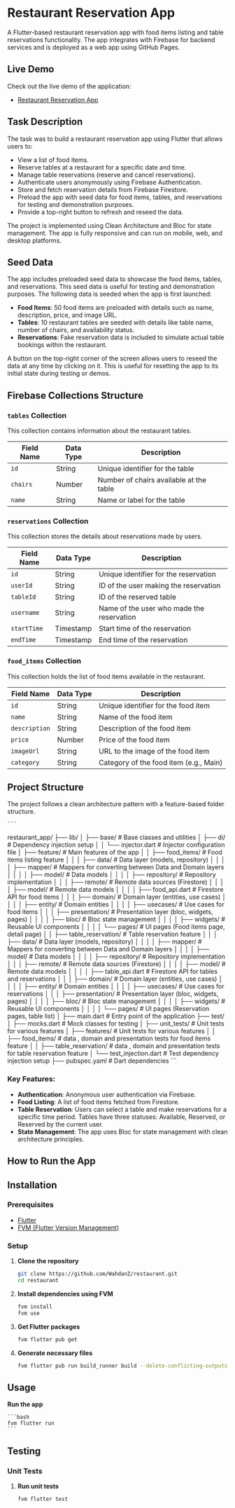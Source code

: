 # Restaurant Reservation App

A Flutter-based restaurant reservation app with food items listing and table reservations functionality. The app integrates with Firebase for backend services and is deployed as a web app using GitHub Pages.

## Live Demo

Check out the live demo of the application:
- [Restaurant Reservation App](https://restaurant-5b40a.web.app)

## Task Description

The task was to build a restaurant reservation app using Flutter that allows users to:
- View a list of food items.
- Reserve tables at a restaurant for a specific date and time.
- Manage table reservations (reserve and cancel reservations).
- Authenticate users anonymously using Firebase Authentication.
- Store and fetch reservation details from Firebase Firestore.
- Preload the app with seed data for food items, tables, and reservations for testing and demonstration purposes.
- Provide a top-right button to refresh and reseed the data.

The project is implemented using Clean Architecture and Bloc for state management. The app is fully responsive and can run on mobile, web, and desktop platforms.

## Seed Data

The app includes preloaded seed data to showcase the food items, tables, and reservations. This seed data is useful for testing and demonstration purposes. The following data is seeded when the app is first launched:

- **Food Items**: 50 food items are preloaded with details such as name, description, price, and image URL.
- **Tables**: 10 restaurant tables are seeded with details like table name, number of chairs, and availability status.
- **Reservations**: Fake reservation data is included to simulate actual table bookings within the restaurant.

A button on the top-right corner of the screen allows users to reseed the data at any time by clicking on it. This is useful for resetting the app to its initial state during testing or demos.

## Firebase Collections Structure

### `tables` Collection
This collection contains information about the restaurant tables.

| Field Name | Data Type | Description                             |
|------------|-----------|-----------------------------------------|
| `id`       | String    | Unique identifier for the table         |
| `chairs`   | Number    | Number of chairs available at the table |
| `name`     | String    | Name or label for the table             |

### `reservations` Collection
This collection stores the details about reservations made by users.

| Field Name   | Data Type | Description                                  |
|--------------|-----------|----------------------------------------------|
| `id`         | String    | Unique identifier for the reservation        |
| `userId`     | String    | ID of the user making the reservation        |
| `tableId`    | String    | ID of the reserved table                     |
| `username`   | String    | Name of the user who made the reservation    |
| `startTime`  | Timestamp | Start time of the reservation                |
| `endTime`    | Timestamp | End time of the reservation                  |

### `food_items` Collection
This collection holds the list of food items available in the restaurant.

| Field Name   | Data Type | Description                             |
|--------------|-----------|-----------------------------------------|
| `id`         | String    | Unique identifier for the food item     |
| `name`       | String    | Name of the food item                   |
| `description`| String    | Description of the food item            |
| `price`      | Number    | Price of the food item                  |
| `imageUrl`   | String    | URL to the image of the food item       |
| `category`   | String    | Category of the food item (e.g., Main)  |

## Project Structure

The project follows a clean architecture pattern with a feature-based folder structure.
    
    ```
restaurant_app/
├── lib/
│   ├── base/                     # Base classes and utilities
│   ├── di/                       # Dependency injection setup
│   │   └── injector.dart         # Injector configuration file
│   ├── feature/                  # Main features of the app
│   │   ├── food_items/           # Food items listing feature
│   │   │   ├── data/             # Data layer (models, repository)
│   │   │   │   ├── mapper/       # Mappers for converting between Data and Domain layers
│   │   │   │   ├── model/        # Data models
│   │   │   │   ├── repository/   # Repository implementation
│   │   │   ├── remote/           # Remote data sources (Firestore)
│   │   │   │   ├── model/        # Remote data models
│   │   │   │   ├── food_api.dart # Firestore API for food items
│   │   │   ├── domain/           # Domain layer (entities, use cases)
│   │   │   │   ├── entity/       # Domain entities
│   │   │   │   ├── usecases/     # Use cases for food items
│   │   │   ├── presentation/     # Presentation layer (bloc, widgets, pages)
│   │   │   │   ├── bloc/         # Bloc state management
│   │   │   │   ├── widgets/      # Reusable UI components
│   │   │   │   └── pages/        # UI pages (Food items page, detail page)
│   │   ├── table_reservation/    # Table reservation feature
│   │   │   ├── data/             # Data layer (models, repository)
│   │   │   │   ├── mapper/       # Mappers for converting between Data and Domain layers
│   │   │   │   ├── model/        # Data models
│   │   │   │   ├── repository/   # Repository implementation
│   │   │   ├── remote/           # Remote data sources (Firestore)
│   │   │   │   ├── model/        # Remote data models
│   │   │   │   ├── table_api.dart # Firestore API for tables and reservations
│   │   │   ├── domain/           # Domain layer (entities, use cases)
│   │   │   │   ├── entity/       # Domain entities
│   │   │   │   ├── usecases/     # Use cases for reservations
│   │   │   ├── presentation/     # Presentation layer (bloc, widgets, pages)
│   │   │   │   ├── bloc/         # Bloc state management
│   │   │   │   ├── widgets/      # Reusable UI components
│   │   │   │   └── pages/        # UI pages (Reservation pages, table list)
│   ├── main.dart                 # Entry point of the application
├── test/
│   ├── mocks.dart                # Mock classes for testing
│   ├── unit_tests/               # Unit tests for various features
│   ├── features/                 # Unit tests for various features
│   │   ├── food_items/           # data , domain and presentation tests for food items feature
│   │   ├── table_reservation/    # data , domain and presentation tests for table reservation feature
│   └── test_injection.dart       # Test dependency injection setup
├── pubspec.yaml                  # Dart dependencies
    ```
### Key Features:
- **Authentication**: Anonymous user authentication via Firebase.
- **Food Listing**: A list of food items fetched from Firestore.
- **Table Reservation**: Users can select a table and make reservations for a specific time period. Tables have three statuses: Available, Reserved, or Reserved by the current user.
- **State Management**: The app uses Bloc for state management with clean architecture principles.

## How to Run the App

## Installation

### Prerequisites
- [Flutter](https://flutter.dev/docs/get-started/install)
- [FVM (Flutter Version Management)](https://fvm.app/documentation/getting-started/installation)

### Setup
1. **Clone the repository**
    ```bash
   git clone https://github.com/WahdanZ/restaurant.git
   cd restaurant
    ```

2. **Install dependencies using FVM**
    ```bash
    fvm install
    fvm use
    ```

3. **Get Flutter packages**
    ```bash
    fvm flutter pub get
    ```

4. **Generate necessary files**
    ```bash
    fvm flutter pub run build_runner build --delete-conflicting-outputs
    ```


## Usage
**Run the app**

    ```bash
    fvm flutter run
    ```

## Testing

### Unit Tests
1. **Run unit tests**
    ```bash
    fvm flutter test
    ```
   